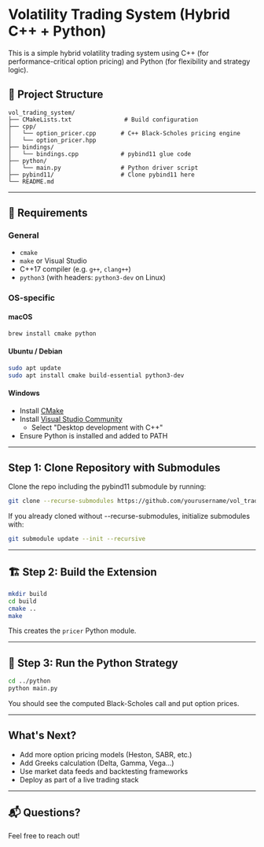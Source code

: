 # Volatility Trading System (Hybrid C++ + Python)

This is a simple  hybrid volatility trading system using C++ (for performance-critical option pricing) and Python (for flexibility and strategy logic). 

## 📁 Project Structure

```
vol_trading_system/
├── CMakeLists.txt               # Build configuration
├── cpp/
│   └── option_pricer.cpp       # C++ Black-Scholes pricing engine
│   └── option_pricer.hpp
├── bindings/
│   └── bindings.cpp            # pybind11 glue code
├── python/
│   └── main.py                 # Python driver script
├── pybind11/                   # Clone pybind11 here
└── README.md
```

---

## 🧰 Requirements

### General
- `cmake`
- `make` or Visual Studio
- C++17 compiler (e.g. `g++`, `clang++`)
- `python3` (with headers: `python3-dev` on Linux)

### OS-specific

#### macOS
```bash
brew install cmake python
```

#### Ubuntu / Debian
```bash
sudo apt update
sudo apt install cmake build-essential python3-dev
```

#### Windows
- Install [CMake](https://cmake.org/download/)
- Install [Visual Studio Community](https://visualstudio.microsoft.com/vs/)
  - Select "Desktop development with C++"
- Ensure Python is installed and added to PATH

---

## Step 1: Clone Repository with Submodules
Clone the repo including the pybind11 submodule by running:

```bash
git clone --recurse-submodules https://github.com/yourusername/vol_trading_system.git
```
If you already cloned without --recurse-submodules, initialize submodules with:
```bash
git submodule update --init --recursive
```
---

## 🏗️ Step 2: Build the Extension

```bash
mkdir build
cd build
cmake ..
make
```

This creates the `pricer` Python module.

---

## 🚀 Step 3: Run the Python Strategy

```bash
cd ../python
python main.py
```

You should see the computed Black-Scholes call and put option prices.

---

## What's Next?

- Add more option pricing models (Heston, SABR, etc.)
- Add Greeks calculation (Delta, Gamma, Vega...)
- Use market data feeds and backtesting frameworks
- Deploy as part of a live trading stack

---

## 📬 Questions?

Feel free to reach out!
